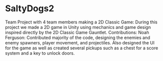 # SaltyDogs2
Team Project with 4 team members making a 2D Classic Game:
During this project we made a 2D game in Unity using mechanics and game design inspired directly by the 2D Classic Game Gauntlet.
Contributions:
Noah Ferguson: Contributed majority of the code, designing the enemies and enemy spawners, player movement, and projectiles. Also designed the UI for the game as well as created several pickups such as a chest for a score system and a key to unlock doors.
